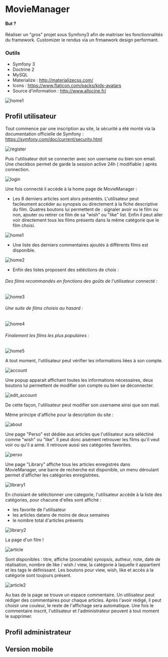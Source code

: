 MovieManager
========================

#### But ?

Réaliser un "gros" projet sous Symfony3 afin de maitriser les fonctionnalités du framework. Customizer le rendus via un frmaework design performant.

### Outils

- Symfony 3
- Doctrine 2
- MySQL
- Materialize : http://materializecss.com/
- Icons : https://www.flaticon.com/packs/kids-avatars
- Source d'information : http://www.allocine.fr/

![home1](https://user-images.githubusercontent.com/15357887/33442415-6a16d752-d5f5-11e7-85be-7e290b9d8c88.PNG)

## Profil utilisateur

Tout commence par une inscription au site, la sécurité a été monté via la documentation officielle de Symfony : https://symfony.com/doc/current/security.html


![register](https://user-images.githubusercontent.com/15357887/33441116-2cb647d8-d5f2-11e7-8a87-c78dbd35958d.PNG)

Puis l'utilisateur doit se connecter avec son username ou bien son email. Une checkbox permet de garde la session active 24h ( modifiable ) après connection.

![login](https://user-images.githubusercontent.com/15357887/33441110-27abe23e-d5f2-11e7-8473-766b4ffc76c3.PNG)

Une fois connecté il accède à la home page de MovieManager :

- Les 8 derniers articles sont alors présentés. L'utilisateur peut facileument accéder au synopsis ou directement à la fiche descriptive du film. Quatres boutons lui permettent de : signaler avoir vu le film ou non, ajouter ou retirer ce film de sa "wish" ou "like" list. Enfin il peut aller voir directement tous les films présents dans la même catégorie que le film choisi.

![home1](https://user-images.githubusercontent.com/15357887/33442415-6a16d752-d5f5-11e7-85be-7e290b9d8c88.PNG)

- Une liste des derniers commentaires ajoutés à différents films est disponible.

![home2](https://user-images.githubusercontent.com/15357887/33441937-30e48476-d5f4-11e7-939d-578d952c0f09.PNG)

- Enfin des listes proposent des séléctions de choix :
###### Des films recommandés en fonctions des goûts de l'utilisateur connecté :
![home3](https://user-images.githubusercontent.com/15357887/33441938-30fda0a0-d5f4-11e7-9934-6f6403360ac9.PNG)

###### Une suite de films choisis au hasard :
![home4](https://user-images.githubusercontent.com/15357887/33441939-3119fffc-d5f4-11e7-8328-2c6fa8bd6c0a.PNG)

###### Finalement les films les plus populaires :
![home5](https://user-images.githubusercontent.com/15357887/33441940-313a3a10-d5f4-11e7-8177-7f1ea5f3b8ca.PNG)

A tout moment, l'utilisateur peut vérifier les informations liées à son compte.

![account](https://user-images.githubusercontent.com/15357887/33441925-2f85cbee-d5f4-11e7-8be1-0223e45d8e17.PNG)

Une popup apparait affichant toutes les informations nécessaires, deux boutons lui permettent de modifier son compte ou bien se déconnecter.

![edit_account](https://user-images.githubusercontent.com/15357887/33441935-30c5b1e0-d5f4-11e7-9879-154bee25ca97.PNG)

De cette façon, l'utilisateur peut modifier son username ainsi que son mail.

Même principe d'affiche pour la description du site :

![about](https://user-images.githubusercontent.com/15357887/33441924-2f6adc4e-d5f4-11e7-91d1-3dc89f6049ac.PNG)

Une page "Perso" est dédiée aux articles que l'utilisateur aura séléctiné comme "wish" ou "like". Il peut donc aisément retrouver les films qu'il veut voir ou qu'il a aimé. Il retrouve aussi ses catégories favorites.

![perso](https://user-images.githubusercontent.com/15357887/33441945-31891dec-d5f4-11e7-8ac4-bda07c9a8202.PNG)

Une page "Library" affiche tous les articles enregistrés dans MovieManager, une barre de recherche est disponible, un menu déroulant permet d'afficher les catégories enregistrées.

![library1](https://user-images.githubusercontent.com/15357887/33441942-3157c738-d5f4-11e7-865a-9b555fe5edcc.PNG)

En choisiant de séléctionner une categorie, l'utilisateur accède à la liste des catégories, pour chacune d'elles sont affiché :
- les favorite de l'utilisateur
- les articles datans de moins de deux semaines
- le nombre total d'articles présents

![library2](https://user-images.githubusercontent.com/15357887/33441943-316dd726-d5f4-11e7-9a4f-2b5122572b78.PNG)

La page d'un film !

![article](https://user-images.githubusercontent.com/15357887/33441928-2fcf50de-d5f4-11e7-8d16-24075dbd8165.PNG)

Sont disponibles : titre, affiche (zoomable) synopsis, autheur, note, date de réalisation, nombre de like / wish / view, la catégorie à laquelle il appartient et les tags le définissant. Les boutons pour view, wish, like et accès à la catégorie sont toujours présent.

![article2](https://user-images.githubusercontent.com/15357887/33441931-302a0b00-d5f4-11e7-8a0c-01b463476fd9.PNG)

Au bas de la page se trouve un espace commentaire. Un utilisateur peut rédiger des commentaires pour chaque articles. Après l'avoir rédigé, il peut choisir une couleur, le reste de l'affichage sera automatique. Une fois le commentaire inscrit, l'utilisateur et l'administrateur peuvent à tout moment le supprimer.

## Profil administrateur

## Version mobile




